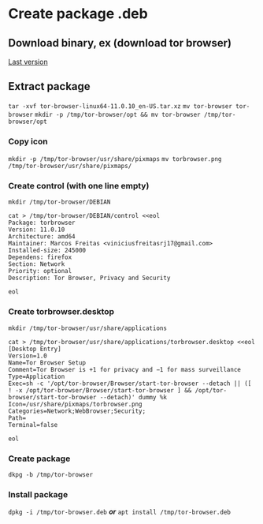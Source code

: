 # Create package .deb

## Download binary, ex (download tor browser)

[Last version](https://www.torproject.org/dist/torbrowser/11.0.10/tor-browser-linux64-11.0.10_en-US.tar.xz)

## Extract package

`tar -xvf tor-browser-linux64-11.0.10_en-US.tar.xz`
`mv tor-browser tor-browser`
`mkdir -p /tmp/tor-browser/opt && mv tor-browser /tmp/tor-browser/opt`

### Copy icon

`mkdir -p /tmp/tor-browser/usr/share/pixmaps`
`mv torbrowser.png /tmp/tor-browser/usr/share/pixmaps/`

### Create control (with one line empty)

`mkdir /tmp/tor-browser/DEBIAN`

    cat > /tmp/tor-browser/DEBIAN/control <<eol
    Package: torbrowser
    Version: 11.0.10
    Architecture: amd64
    Maintainer: Marcos Freitas <viniciusfreitasrj17@gmail.com>
    Installed-size: 245000
    Dependens: firefox
    Section: Network
    Priority: optional
    Description: Tor Browser, Privacy and Security

    eol

### Create torbrowser.desktop

`mkdir /tmp/tor-browser/usr/share/applications`

    cat > /tmp/tor-browser/usr/share/applications/torbrowser.desktop <<eol
    [Desktop Entry]
    Version=1.0
    Name=Tor Browser Setup
    Comment=Tor Browser is +1 for privacy and −1 for mass surveillance
    Type=Application
    Exec=sh -c '/opt/tor-browser/Browser/start-tor-browser --detach || ([ ! -x /opt/tor-browser/Browser/start-tor-browser ] && /opt/tor-browser/start-tor-browser --detach)' dummy %k
    Icon=/usr/share/pixmaps/torbrowser.png
    Categories=Network;WebBrowser;Security;
    Path=
    Terminal=false

    eol

### Create package

`dkpg -b /tmp/tor-browser`

### Install package

`dpkg -i /tmp/tor-browser.deb`
***or***
`apt install /tmp/tor-browser.deb`
